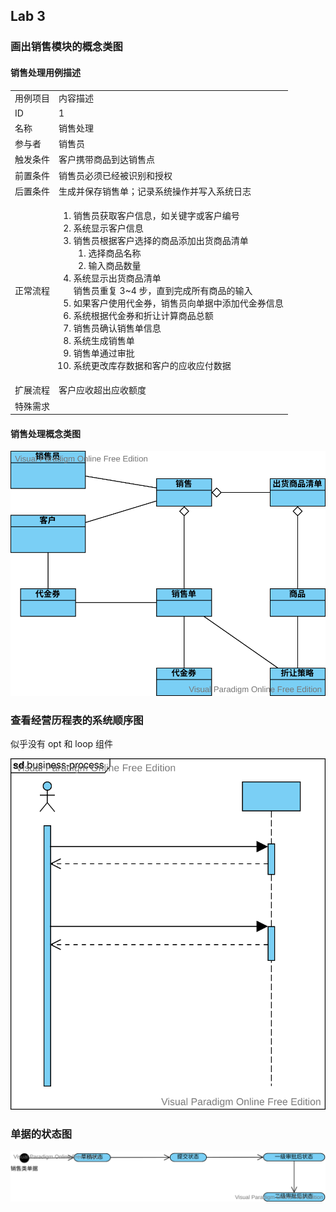 ## Lab 3

### 画出销售模块的概念类图

#### 销售处理用例描述

<table>
    <tr>
        <td>用例项目</td>
        <td>内容描述</td>
    </tr>
    <tr>
        <td>ID</td>
        <td>1</td>
    </tr>
    <tr>
        <td>名称</td>
        <td>销售处理</td>
    </tr>
    <tr>
        <td>参与者</td>
        <td>销售员</td>
    </tr>
    <tr>
        <td>触发条件</td>
        <td>客户携带商品到达销售点</td>
    </tr>
    <tr>
        <td>前置条件</td>
        <td>销售员必须已经被识别和授权</td>
    </tr>
    <tr>
        <td>后置条件</td>
        <td>生成并保存销售单；记录系统操作并写⼊系统⽇志</td>
    </tr>
    <tr>
        <td>正常流程</td>
        <td>
            <ol>
                <li>销售员获取客户信息，如关键字或客户编号</li>
                <li>系统显示客户信息</li>
                <li>销售员根据客户选择的商品添加出货商品清单
                    <ol>
                        <li>选择商品名称</li>
                        <li>输入商品数量</li>
                    </ol>
                </li>
                <li>系统显示出货商品清单</li>
                销售员重复 3~4 步，直到完成所有商品的输入
                <li>如果客户使用代金券，销售员向单据中添加代金券信息</li>
                <li>系统根据代金券和折让计算商品总额</li>
                <li>销售员确认销售单信息</li>
                <li>系统生成销售单</li>
                <li>销售单通过审批</li>
                <li>系统更改库存数据和客户的应收应付数据</li>
            </ol>
        </td>
    </tr>
    <tr>
        <td>扩展流程</td>
        <td>客户应收超出应收额度</td>
    </tr>
    <tr>
        <td>特殊需求</td>
        <td></td>
    </tr>
</table>





#### 销售处理概念类图

![sales-class](lab3.assets/sales-class.svg)





### 查看经营历程表的系统顺序图

似乎没有 opt 和 loop 组件

![business-process-sequence](lab3.assets/business-process-sequence.svg)





### 单据的状态图

![receipt-state](lab3.assets/receipt-state.svg)



